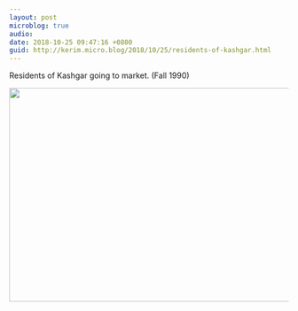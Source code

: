 ```yaml
---
layout: post
microblog: true
audio: 
date: 2018-10-25 09:47:16 +0800
guid: http://kerim.micro.blog/2018/10/25/residents-of-kashgar.html
---
```

Residents of Kashgar going to market. (Fall 1990)

<img src="https://micro.oxus.net/uploads/2018/17262c4dad.jpg" width="600" height="386" />
